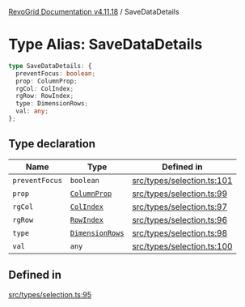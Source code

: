 [RevoGrid Documentation v4.11.18](README.md) / SaveDataDetails

# Type Alias: SaveDataDetails

```ts
type SaveDataDetails: {
  preventFocus: boolean;
  prop: ColumnProp;
  rgCol: ColIndex;
  rgRow: RowIndex;
  type: DimensionRows;
  val: any;
};
```

## Type declaration

| Name | Type | Defined in |
| ------ | ------ | ------ |
| `preventFocus` | `boolean` | [src/types/selection.ts:101](https://github.com/revolist/revogrid/blob/1653ad6831cb8c4a18b49e381a14df0c317a2084/src/types/selection.ts#L101) |
| `prop` | [`ColumnProp`](TypeAlias.ColumnProp.md) | [src/types/selection.ts:99](https://github.com/revolist/revogrid/blob/1653ad6831cb8c4a18b49e381a14df0c317a2084/src/types/selection.ts#L99) |
| `rgCol` | [`ColIndex`](TypeAlias.ColIndex.md) | [src/types/selection.ts:97](https://github.com/revolist/revogrid/blob/1653ad6831cb8c4a18b49e381a14df0c317a2084/src/types/selection.ts#L97) |
| `rgRow` | [`RowIndex`](TypeAlias.RowIndex.md) | [src/types/selection.ts:96](https://github.com/revolist/revogrid/blob/1653ad6831cb8c4a18b49e381a14df0c317a2084/src/types/selection.ts#L96) |
| `type` | [`DimensionRows`](TypeAlias.DimensionRows.md) | [src/types/selection.ts:98](https://github.com/revolist/revogrid/blob/1653ad6831cb8c4a18b49e381a14df0c317a2084/src/types/selection.ts#L98) |
| `val` | `any` | [src/types/selection.ts:100](https://github.com/revolist/revogrid/blob/1653ad6831cb8c4a18b49e381a14df0c317a2084/src/types/selection.ts#L100) |

## Defined in

[src/types/selection.ts:95](https://github.com/revolist/revogrid/blob/1653ad6831cb8c4a18b49e381a14df0c317a2084/src/types/selection.ts#L95)
